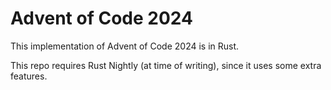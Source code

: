 # Advent of Code 2024

This implementation of Advent of Code 2024 is in Rust.

This repo requires Rust Nightly (at time of writing), since it uses some extra features.
